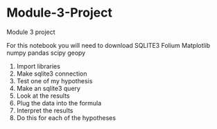 # Module-3-Project
Module 3 project

For this notebook you will need to download
SQLITE3
Folium
Matplotlib
numpy
pandas
scipy
geopy

1. Import libraries
2. Make sqlite3 connection
3. Test one of my hypothesis
4. Make an sqlite3 query
5. Look at the results
6. Plug the data into the formula
7. Interpret the results
8. Do this for each of the hypotheses

